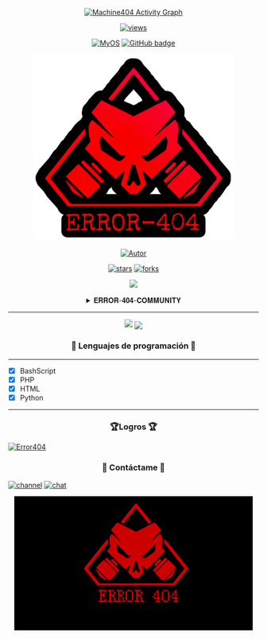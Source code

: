 <p align="center">
<a href="https://git.io/typing-svg"><img alt="Machine404 Activity Graph" src="https://readme-typing-svg.herokuapp.com?color=r=9E9E9E&lines=🔰𝙴𝚁𝚁𝙾𝚁+𝟺o𝟺+𝙲𝙾𝙼𝙼𝚄𝙽𝙸𝚃𝚈🔰;☠️Hackeando+Desde+Android☠️;👑By+𝐄𝐑𝐑𝐎𝐑-𝟒𝟎𝟒👑;&center=true&font=Monaco%100Slab"/></a>
</p>

<p align="center">
<a href="#"><img title="views" src=https://komarev.com/ghpvc/?username=ERROR-404-COMMUNITY&color=FF0000&style=plastic ></a>
</p>

<p align="center">
<a href="#"><img title="MyOS" src="https://img.shields.io/badge/O.S-Android-FF0000?logo=Android&logoColor=green&style=flat)](https://t.me/Error404_00)"></a>
 <a href="https://github.com/ERROR-404-COMMUNITY?tab=followers">
    <img src="https://img.shields.io/github/followers/ERROR-404-COMMUNITY?color=FF0000&label=Followers&logo=GitHub&style=flat" alt="GitHub badge" />
  </a>

<p align="center"><img width="80%" src="https://github.com/ERROR-404-COMMUNITY/ERROR-404-COMMUNITY/blob/main/error404_community0.png" /></p>

<p align="center">
<a href="https://github.com/ERROR-404-COMMUNITY"><img title="Autor" src="https://img.shields.io/badge/Author-ERROR%20404-FF0000?style=for-the-badge&logo=github"></a>
</p>

<p align="center">
<a href="https://github.com/ERROR-404-COMMUNITY/ERROR-404-COMMUNITY/stargazers/"><img title="stars" src="https://img.shields.io/github/stars/ERROR-404-COMMUNITY?color=FF0000&style=flat"></a>
<a href="https://github.com/ERROR-404-COMMUNITY/ERROR-404-COMMUNITY/network/members/"><img title="forks" src="https://img.shields.io/github/forks/ERROR-404-COMMUNITY/ERROR-404-COMMUNITY?color=FF0000&style=flat"></a>
</p>

<p align="center">
<img height="70" src="https://github.com/termux/termux-app/raw/master/app/src/main/res/mipmap-xxxhdpi/ic_launcher.png">
</p>

<details align="center">
<summary>  𝐄𝐑𝐑𝐎𝐑-𝟒𝟎𝟒-𝐂𝐎𝐌𝐌𝐔𝐍𝐈𝐓𝐘 </summary>
Comunidad dedicada a la enseñanza del uso de la shell linux desde el sistema operativo Android con el emulador de terminal Termux, llevando a cabo procesos hacking con una finalidad 100% educativa y ética
</details>

---
<p align="center">
<a href="https://github.com/Zachpocalypse/github-readme-stats"><img src="https://github-readme-stats.vercel.app/api?username=ERROR-404-COMMUNITY&show_icons=true&theme=dark&locale=es&cache_seconds=2500&show_border=true&icon_color=31ff0d&title_color=FF0000&bg_color=101010&include_all_commits=true"></a>
<img align="center" src="https://github-readme-streak-stats.herokuapp.com/?user=ERROR-404-COMMUNITY&theme=dark">
</p>

<h3 align="center"> 🔰 Lenguajes de programación  🔰</h3>

---

* [x] BashScript
* [x] PHP
* [x] HTML
* [x] Python

---

<h3 align="center"> 🏆Logros 🏆</h3>

[![Error404](https://github-profile-trophy.vercel.app/?username=ERROR-404-COMMUNITY&theme=onedark)](https://github.com/ERROR-404-COMMUNITY)


<h3 align="center"> 🚀 Contáctame 🚀</h3>

<p align="left">
<a href="#"><img title="channel" src="https://img.shields.io/badge/Telegram-CANAL-B60909?logo=telegram&logoColor=white&style=plastic)](https://t.me/error404_community)"></a>
<a href="#"><img title="chat" src="https://img.shields.io/badge/Telegram-CHAT-B60909?logo=telegram&logoColor=white&style=plastic)](https://t.me/Error404_00)"></a>
</p>

<p align="center">
<a href="#"><img title="logo2" src="https://github.com/ERROR-404-COMMUNITY/ERROR-404-COMMUNITY/blob/main/error404_community.gif"></a>
</p>
